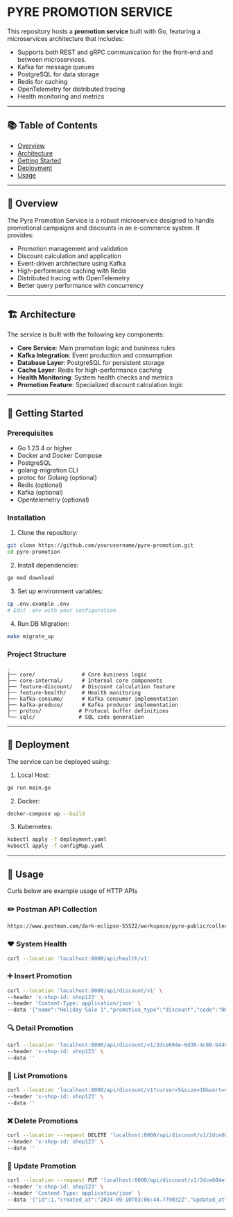 # PYRE PROMOTION SERVICE

This repository hosts a **promotion service** built with Go, featuring a microservices architecture that includes:

- Supports both REST and gRPC communication for the front-end and between microservices.
- Kafka for message queues
- PostgreSQL for data storage
- Redis for caching
- OpenTelemetry for distributed tracing
- Health monitoring and metrics

---

## 📚 Table of Contents

- [Overview](#-overview)
- [Architecture](#-architecture)
- [Getting Started](#-getting-started)
- [Deployment](#-deployment)
- [Usage](#-usage)

---

## 🧭 Overview

The Pyre Promotion Service is a robust microservice designed to handle promotional campaigns and discounts in an e-commerce system. It provides:

- Promotion management and validation
- Discount calculation and application
- Event-driven architecture using Kafka
- High-performance caching with Redis
- Distributed tracing with OpenTelemetry
- Better query performance with concurrency

---

## 🏗 Architecture

The service is built with the following key components:

- **Core Service**: Main promotion logic and business rules
- **Kafka Integration**: Event production and consumption
- **Database Layer**: PostgreSQL for persistent storage
- **Cache Layer**: Redis for high-performance caching
- **Health Monitoring**: System health checks and metrics
- **Promotion Feature**: Specialized discount calculation logic

---

## 🚀 Getting Started

### Prerequisites

- Go 1.23.4 or higher
- Docker and Docker Compose
- PostgreSQL
- golang-migration CLI
- protoc for Golang (optional)
- Redis (optional)
- Kafka (optional)
- Opentelemetry (optional)

### Installation

1. Clone the repository:
```bash
git clone https://github.com/yourusername/pyre-promotion.git
cd pyre-promotion
```

2. Install dependencies:
```bash
go mod download
```

3. Set up environment variables:
```bash
cp .env.example .env
# Edit .env with your configuration
```

4. Run DB Migration:
```bash
make migrate_up
```


### Project Structure

```
.
├── core/               # Core business logic
├── core-internal/      # Internal core components
├── feature-discount/   # Discount calculation feature
├── feature-health/     # Health monitoring
├── kafka-consume/      # Kafka consumer implementation
├── kafka-produce/      # Kafka producer implementation
├── protos/            # Protocol buffer definitions
└── sqlc/              # SQL code generation
```

---

## 🚢 Deployment

The service can be deployed using:

1. Local Host:
```bash
go run main.go
```

2. Docker:
```bash
docker-compose up --build
```

3. Kubernetes:
```bash
kubectl apply -f deployment.yaml
kubectl apply -f configMap.yaml
```

---

## 💼 Usage
Curls below are example usage of HTTP APIs

### ✏️ Postman API Collection
```bash
https://www.postman.com/dark-eclipse-55522/workspace/pyre-public/collection/20536686-46c3db49-d794-4e99-b60e-6259265e181c?action=share&creator=20536686
```

### ♥️ System Health
```bash
curl --location 'localhost:8000/api/health/v1'
```

### ➕ Insert Promotion
```bash
curl --location 'localhost:8000/api/discount/v1' \
--header 'x-shop-id: shop123' \
--header 'Content-Type: application/json' \
--data '{"name":"Holiday Sale 1","promotion_type":"discount","code":"HOLIDAY2024","start_time":"{{start_time}}","end_time":"{{end_time}}","shop_id":"shop123","usage_quantity":1000,"usage_limit_per_user":5,"products":[{"sku":"product123","name":"Winter Jacket","purchase_limit":2,"product_variants":[{"sku":"variant123","name":"Winter Jacket - Red","discounted_price":49.99,"discounted_percentage":20,"stock_limit":50,"is_active":true},{"sku":"variant124","name":"Winter Jacket - Blue","discounted_price":44.99,"discounted_percentage":25,"stock_limit":30,"is_active":true}]},{"sku":"product124","name":"Wool Scarf","purchase_limit":3,"product_variants":[{"sku":"variant125","name":"Wool Scarf - Green","discounted_price":19.99,"discounted_percentage":10,"stock_limit":100,"is_active":true}]}]}'
```

### 🔍 Detail Promotion
```bash
curl --location 'localhost:8000/api/discount/v1/2dce604e-6d30-4c80-b449-17c67c75dc58' \
--header 'x-shop-id: shop123' \
--data ''
```

### 📜 List Promotions
```bash
curl --location 'localhost:8000/api/discount/v1?cursor=5&size=10&sort=updated_at%20ASC' \
--header 'x-shop-id: shop123' \
--data ''
```

### ❌ Delete Promotions
```bash
curl --location --request DELETE 'localhost:8000/api/discount/v1/2dce604e-6d30-4c80-b449-17c67c75dc58' \
--header 'x-shop-id: shop123' \
--data ''
```

### 🔧 Update Promotion
```bash
curl --location --request PUT 'localhost:8000/api/discount/v1/2dce604e-6d30-4c80-b449-17c67c75dc58' \
--header 'x-shop-id: shop123' \
--header 'Content-Type: application/json' \
--data '{"id":1,"created_at":"2024-09-10T03:06:44.779032Z","updated_at":"2024-09-10T03:06:44.779032Z","deleted_at":null,"uuid":"2dce604e-6d30-4c80-b449-17c67c75dc58","name":"Holiday Sale 1","promotion_type":"discount","code":"HOLIDAY2024","start_time":"2024-09-09T19:06:44Z","end_time":"2024-09-12T19:06:44Z","shop_id":"shop1234","usage_quantity":100,"usage_limit_per_user":5,"products":[{"id":1,"created_at":null,"updated_at":null,"deleted_at":null,"uuid":"70f4c414-50df-46b9-a760-8298d7b092c2","promotion_id":"2dce604e-6d30-4c80-b449-17c67c75dc58","sku":"product123","name":"Winter Jacket v2","purchase_limit":4,"product_variants":[{"id":1,"created_at":null,"updated_at":null,"deleted_at":null,"uuid":"bee08710-6a53-4ef2-956c-2c0e787214b7","promotion_id":"2dce604e-6d30-4c80-b449-17c67c75dc58","product_id":"70f4c414-50df-46b9-a760-8298d7b092c2","sku":"variant123","name":"Winter Jacket - Red v2","discounted_price":49.99,"discounted_percentage":20,"stock_limit":500,"is_active":true},{"id":2,"created_at":null,"updated_at":null,"deleted_at":null,"uuid":"2cc4f257-f6be-4076-968a-4c3808749764","promotion_id":"2dce604e-6d30-4c80-b449-17c67c75dc58","product_id":"70f4c414-50df-46b9-a760-8298d7b092c2","sku":"variant124","name":"Winter Jacket - Blue v2","discounted_price":44.99,"discounted_percentage":25,"stock_limit":300,"is_active":true}]},{"id":2,"created_at":null,"updated_at":null,"deleted_at":null,"uuid":"6387f1eb-d399-4e5e-a570-3955a92c89fe","promotion_id":"2dce604e-6d30-4c80-b449-17c67c75dc58","sku":"product124","name":"Wool Scarf v2","purchase_limit":3,"product_variants":[{"id":3,"created_at":null,"updated_at":null,"deleted_at":null,"uuid":"0a8b8568-a29d-482e-a144-799c81cf9403","promotion_id":"2dce604e-6d30-4c80-b449-17c67c75dc58","product_id":"6387f1eb-d399-4e5e-a570-3955a92c89fe","sku":"variant125","name":"Wool Scarf - Green v2","discounted_price":19.99,"discounted_percentage":10,"stock_limit":100,"is_active":true}]}]}'
```

---